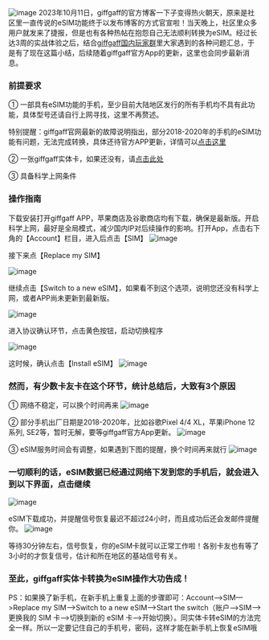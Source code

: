 ![image](https://github.com/user-attachments/assets/0e519bdf-e506-4778-afe7-5918e99937ca)
2023年10月11日，giffgaff的官方博客一下子变得热火朝天，原来是社区里一直传说的eSIM功能终于以发布博客的方式官宣啦！当天晚上，社区里众多用户就发来了捷报，但是也有各种热帖在抱怨自己无法顺利转换为eSIM。经过长达3周的实战体验之后，结合[giffgaff国内玩家群](https://t.me/+RE0Yyail3Jo0MTk1)里大家遇到的各种问题汇总，于是有了现在这篇小结，后续随着giffgaff官方App的更新，这里也会同步最新消息。

### 前提要求
① 一部具有eSIM功能的手机，至少目前大陆地区发行的所有手机均不具有此功能，具体型号还请自行上网寻找，这里不再赘述。

特别提醒：giffgaff官网最新的故障说明指出，部分2018-2020年的手机的eSIM功能有问题，无法完成转换，具体还待官方APP更新，详情可以[点击这里](https://community.giffgaff.com/d/33923194-esim-update-temporary-issue-with-some-phones-released-between-2018-2020)

② 一张giffgaff实体卡，如果还没有，请[点击此处](https://telegra.ph/How-to-buy-Giffgaff-in-China-10-29)

③ 具备科学上网条件

### 操作指南
下载安装打开giffgaff APP，苹果商店及谷歌商店均有下载，确保是最新版。开启科学上网，最好是全局模式，减少国内IP对后续操作的影响。打开App，点击右下角的【Account】栏目，进入后点击【SIM】
![image](https://github.com/user-attachments/assets/054e8eb0-7b08-4c8a-a5e4-63f2a8933efc)


接下来点【Replace my SIM】

![image](https://github.com/user-attachments/assets/b16aa79f-a2bf-4db1-87cd-40be48e1b05e)

继续点击【Switch to a new eSIM】，如果看不到这个选项，说明您还没有科学上网，或者APP尚未更新到最新版。

![image](https://github.com/user-attachments/assets/4a4bdba7-6539-4ee6-8c09-f1982c0fd2a5)



进入协议确认环节，点击黄色按钮，启动切换程序

![image](https://github.com/user-attachments/assets/e51d6686-b458-4398-92d3-558fdd94dbb1)



这时候，确认点击【Install eSIM】
![image](https://github.com/user-attachments/assets/256ce3f3-7fe9-46ef-a171-2e72401258ff)

### 然而，有少数卡友卡在这个环节，统计总结后，大致有3个原因

① 网络不稳定，可以换个时间再来
![image](https://github.com/user-attachments/assets/bfc701c5-bf11-4304-814a-63a4430b9a80)


② 部分手机出厂日期是2018-2020年，比如谷歌Pixel 4/4 XL，苹果iPhone 12系列, SE2等，暂时无解，要等giffgaff官方App更新。
![image](https://github.com/user-attachments/assets/97c0559c-f85f-4c49-966d-ceaf1d12d98b)


③ eSIM服务时间会有调整，如果遇到下图的提醒，换个时间再来就行
![image](https://github.com/user-attachments/assets/1d12589f-d213-4717-8646-4d8661ced8aa)


### 一切顺利的话，eSIM数据已经通过网络下发到您的手机后，就会进入到以下界面，点击继续

![image](https://github.com/user-attachments/assets/59052211-e09e-4880-8867-bcc38b5a0898)

eSIM下载成功，并提醒信号恢复最迟不超过24小时，而且成功后还会发邮件提醒你。
![image](https://github.com/user-attachments/assets/d5f459ec-fa9a-4a7c-bc9a-114ead4da88b)


等待30分钟左右，信号恢复，你的eSIM卡就可以正常工作啦！各别卡友也有等了3小时的才恢复信号，估计和所在地区的基站信号有关。



### 至此，giffgaff实体卡转换为eSIM操作大功告成！


PS：如果换了新手机，在新手机上重复上面的步骤即可：Account—>SIM—>Replace my SIM—>Switch to a new eSIM—>Start the switch（账户—>SIM—>更换我的 SIM 卡—>切换到新的 eSIM 卡—>开始切换）。同实体卡转eSIM的方法完全一样。所以一定要记住自己的手机号，密码，这样才能在新手机上恢复eSIM哦
